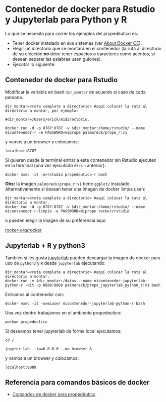 
# Contenedor de docker para Rstudio y Jupyterlab para Python y R

Lo que se necesita para correr los ejemplos del propedéutico es:

* Tener docker instalado en sus sistemas (ver [About Docker CE](https://docs.docker.com/install/)).
* Elegir un directorio que se montará en el contenedor (la ruta al directorio de su elección **no** debe tener espacios o caracteres como acentos, si desean separar las palabras usen guiones).
* Ejecutar lo siguiente:


## Contenedor de docker para Rstudio

Modificar la variable en bash `dir_montar` de acuerdo al caso de cada persona.

```
dir_montar=<ruta completa a directorio> #aquí colocar la ruta al directorio a montar, por ejemplo:
                                        #dir_montar=/Users/erick/midirectorio.

docker run -d -p 8787:8787 -v $dir_montar:/home/rstudio/ --name micontenedor-r -e PASSWORD=miprope palmoreck/prope_r:v1
```

y vamos a un browser y colocamos:

```
localhost:8787
```

Si quieren desde la terminal entrar a este contenedor sin Rstudio ejecuten en la terminal (una vez ejecutado el `run` anterior):


```
docker exec -it -u=rstudio propedeutico-r bash
```

**Obs:** la imagen `palmoreck/prope_r:v1` tiene `ggplot2` instalado. Alternativamente si desean tener una imagen de docker limpia usen:

```
dir_montar=<ruta completa a directorio> #aquí colocar la ruta al directorio a montar.
docker run -d -p 8787:8787 -v $dir_montar:/home/rstudio/ --name micontenedor-r-limpio -e PASSWORD=miprope rocker/rstudio
```

o pueden elegir la imagen de su preferencia aquí:

[rocker-org/rocker](https://github.com/rocker-org/rocker)

## Jupyterlab + R y python3

También si les gusta [jupyterlab](https://jupyterlab.readthedocs.io/en/stable/) pueden descargar la imagen de docker para uso de `python3` y `R` desde `jupyterlab` ejecutando:

```
dir_montar=<ruta completa a directorio> #aquí colocar la ruta al directorio a montar.
docker run -v $dir_montar:/datos --name micontenedor-jupyterlab-python-r -dit -p 8889:8888 palmoreck/prope_jupyterlab_python_r:v1 bash
```

Entramos al contenedor con:

```
docker exec -it -u=miuser micontenedor-jupyterlab-python-r bash
```

Una vez dentro trabajamos en el ambiente propedeutico:

```
workon propedeutico
```

Si deseamos tener jupyterlab de forma local ejecutamos:

```
cd /

jupyter lab --ip=0.0.0.0 --no-browser &
```

y vamos a un browser y colocamos:

```
localhost:8889
```

## Referencia para comandos básicos de docker

* [Comandos de docker para propedéutico](https://github.com/ITAM-DS/Propedeutico/blob/master/herramientas/docker/comandos.md)
